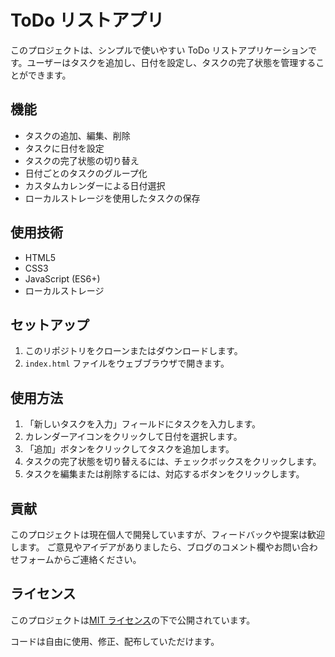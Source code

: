 # ToDo リストアプリ

このプロジェクトは、シンプルで使いやすい ToDo リストアプリケーションです。ユーザーはタスクを追加し、日付を設定し、タスクの完了状態を管理することができます。

## 機能

- タスクの追加、編集、削除
- タスクに日付を設定
- タスクの完了状態の切り替え
- 日付ごとのタスクのグループ化
- カスタムカレンダーによる日付選択
- ローカルストレージを使用したタスクの保存

## 使用技術

- HTML5
- CSS3
- JavaScript (ES6+)
- ローカルストレージ

## セットアップ

1. このリポジトリをクローンまたはダウンロードします。
2. `index.html` ファイルをウェブブラウザで開きます。

## 使用方法

1. 「新しいタスクを入力」フィールドにタスクを入力します。
2. カレンダーアイコンをクリックして日付を選択します。
3. 「追加」ボタンをクリックしてタスクを追加します。
4. タスクの完了状態を切り替えるには、チェックボックスをクリックします。
5. タスクを編集または削除するには、対応するボタンをクリックします。

## 貢献

このプロジェクトは現在個人で開発していますが、フィードバックや提案は歓迎します。
ご意見やアイデアがありましたら、ブログのコメント欄やお問い合わせフォームからご連絡ください。

## ライセンス

このプロジェクトは[MIT ライセンス](https://choosealicense.com/licenses/mit/)の下で公開されています。

コードは自由に使用、修正、配布していただけます。
